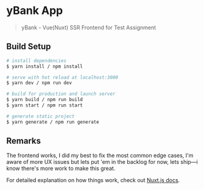 # yBank App

> yBank - Vue(Nuxt) SSR Frontend for Test Assignment

## Build Setup

```bash
# install dependencies
$ yarn install / npm install

# serve with hot reload at localhost:3000
$ yarn dev / npm run dev

# build for production and launch server
$ yarn build / npm run build
$ yarn start / npm run start

# generate static project
$ yarn generate / npm run generate
```

## Remarks
The frontend works, I did my best to fix the most common edge cases, I'm aware of more UX issues but lets put 'em in the backlog for now, lets ship—i know there's more work to make this great.

For detailed explanation on how things work, check out [Nuxt.js docs](https://nuxtjs.org).


